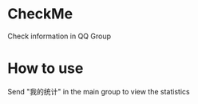 # CheckMe

Check information in QQ Group

# How to use

Send "我的统计" in the main group to view the statistics
